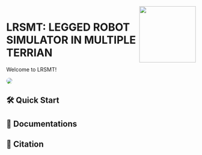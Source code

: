 <img align=right width=150px  src="static/images/logo.png" />

# LRSMT: LEGGED ROBOT SIMULATOR IN MULTIPLE TERRIAN

Welcome to LRSMT! 

<img src="static/images/project_overview.png" style="border-radius: 20px;">

## 🛠 Quick Start

## 🏫 Documentations



## 📎 Citation


